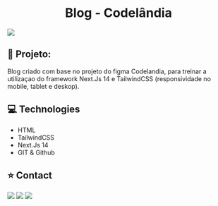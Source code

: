 <h1 align="center">Blog - Codelândia</h1>

<img src="../public/readme.png">

## 🔗 Projeto:

Blog criado com base no projeto do figma Codelandia, para treinar a utilizaçao do framework Next.Js 14 e TailwindCSS (responsividade no mobile, tablet e deskop).


## 💻 Technologies
 
- HTML
- TailwindCSS
- Next.Js 14
- GIT & Github

## ⭐ Contact

<div align="start"> 
  <a href="https://instagram.com/wictor_luciano" target="_blank"><img src="https://img.shields.io/badge/-Instagram-%23E4405F?style=for-the-badge&logo=instagram&logoColor=white" target="_blank"></a>
  <a href = "mailto:wluciano01@gmail.com"><img src="https://img.shields.io/badge/-Gmail-%23333?style=for-the-badge&logo=gmail&logoColor=white" target="_blank"></a>
  <a href="https://www.linkedin.com/in/wictor-luciano-32b54b157" target="_blank"><img src="https://img.shields.io/badge/-LinkedIn-%230077B5?style=for-the-badge&logo=linkedin&logoColor=white" target="_blank"></a> 
</div>